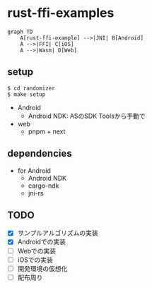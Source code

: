 # rust-ffi-examples

```mermaid
graph TD
    A[rust-ffi-example] -->|JNI| B[Android]
    A -->|FFI| C[iOS]
    A -->|Wasm| D[Web]
```

## setup
```
$ cd randomizer
$ make setup
```
- Android
  - Android NDK: ASのSDK Toolsから手動で
- web
  - pnpm + next

## dependencies
- for Android
  - Android NDK
  - cargo-ndk
  - jni-rs

## TODO
- [x] サンプルアルゴリズムの実装
- [x] Androidでの実装
- [ ] Webでの実装
- [ ] iOSでの実装
- [ ] 開発環境の仮想化
- [ ] 配布周り